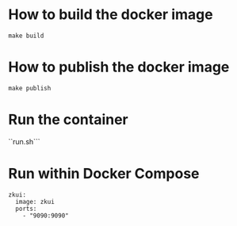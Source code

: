 # How to build the docker image

```make build```

# How to publish the docker image

```make publish```

# Run the container

``run.sh```

# Run within Docker Compose

```
zkui:
  image: zkui
  ports:
    - "9090:9090"
```